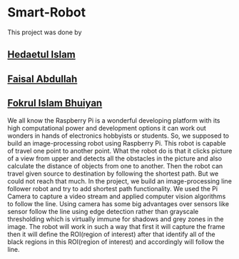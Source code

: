 # Smart-Robot

This project was done by

##  [Hedaetul Islam](https://hedaetul-islam.github.io/)
##  [Faisal Abdullah](https://www.facebook.com/faisalkhanfossil)
##  [Fokrul Islam Bhuiyan](https://www.github.com/FokrulBhuiyan)

We all know the Raspberry Pi is a wonderful developing platform with its high computational power and development options it can work out wonders in hands of electronics hobbyists or students. So, we supposed to build an image-processing robot using Raspberry Pi. This robot is capable of travel one point to another point. What the robot do is that it clicks picture of a view from upper and detects all the obstacles in the picture and also calculate the distance of objects from one to another. Then the robot can travel given source to destination by following the shortest path. But we could not reach that  much. In the project, we build an image-processing line follower robot and try to add shortest path functionality. We used the Pi Camera to capture a video stream and applied computer vision algorithms to follow the line. Using camera has some big advantages over sensors like sensor follow the line using edge detection rather than grayscale thresholding which is virtually immune for shadows and grey zones in the image.  The robot will work in such a way that first it will capture the frame then it will define the ROI(region of interest) after that identify all of the black regions in this ROI(region of interest) and accordingly will follow the line. 
